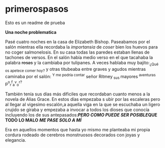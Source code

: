 # primerospasos
Esto es un readme de prueba

**Una noche problematica**

Pasé cuatro noches en la casa de Elizabeth Bishop. Paseabamos por el salón mientras ella recordaba la *importansia* de *coser* bien los huevos para no coger salmonelosis. En su casa todas las paredes estaban llenas de tachones de versos. En el salón había medio verso en el que tacahaba la palabra ~~rosas~~ y la cambiaba por tulipanes. A veces hablaba muy bajito:<sub>¿Qué os apetece comer hoy?</sub> y otras titubeaba entre graves y agudos mientras caminaba por el salón: <sup>Y me podría contar</sup> señor Ritmey<sub> sus </sub>mayores<sup> aventuras</sup> p<sup>o</sup><sub>r</sub><sup>f</sup><sub>a</sub><sup>v</sup><sub>o</sub><sup>r?</sup>

También tenía sus días más dificiles que recordaban cuanto menos a la novela de Alias Grace. En estos días empezaba s ubir por las escaleras pero al llegar al vigesimo escalón,a aquella viga en la que se escuchaba un ligero crujido se giraba y empezaba a invocar a todos los dioses que conocía incluyendo los de sus antepasados:***PERO COMO PUEDE SER POSIBLE***__QUE TODO LO MALO__ ***ME PASE SOLO A MÍ***

Era en aquellos momentos que hasta yo mismo me planteaba mi propia cordura rodeado de cerebros monstruosos decorados con joyas y elegancia.
